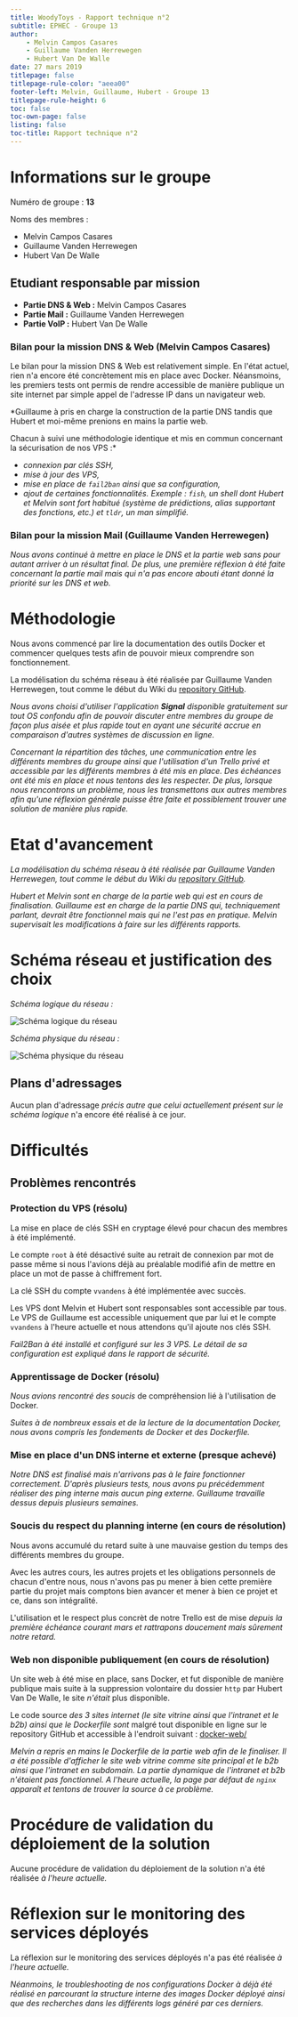```yaml
---
title: WoodyToys - Rapport technique n°2
subtitle: EPHEC - Groupe 13
author: 
    - Melvin Campos Casares
    - Guillaume Vanden Herrewegen
    - Hubert Van De Walle
date: 27 mars 2019
titlepage: false
titlepage-rule-color: "aeea00"
footer-left: Melvin, Guillaume, Hubert - Groupe 13
titlepage-rule-height: 6
toc: false
toc-own-page: false
listing: false
toc-title: Rapport technique n°2
---
```


# Informations sur le groupe

Numéro de groupe : **13**

Noms des membres :

- Melvin Campos Casares
- Guillaume Vanden Herrewegen
- Hubert Van De Walle

## Etudiant responsable par mission

- **Partie DNS & Web :** Melvin Campos Casares
- **Partie Mail :** Guillaume Vanden Herrewegen
- **Partie VoIP :** Hubert Van De Walle

### Bilan pour la mission DNS & Web (Melvin Campos Casares)

Le bilan pour la mission DNS & Web est relativement simple.
En l'état actuel, rien n'a encore été concrètement mis en place avec Docker.
Néansmoins, les premiers tests ont permis de rendre accessible de manière publique un site internet par simple appel de l'adresse IP dans un navigateur web.

*Guillaume à pris en charge la construction de la partie DNS tandis que Hubert et moi-même prenions en mains la partie web.

Chacun à suivi une méthodologie identique et mis en commun concernant la sécurisation de nos VPS :*
- *connexion par clés SSH,*
- *mise à jour des VPS,*
- *mise en place de `fail2ban` ainsi que sa configuration,*
- *ajout de certaines fonctionnalités.*
  *Exemple : `fish`, un shell dont Hubert et Melvin sont fort habitué (système de prédictions, alias supportant des fonctions, etc.) et `tldr`, un man simplifié.*

### Bilan pour la mission Mail (Guillaume Vanden Herrewegen)

*Nous avons continué à mettre en place le DNS et la partie web sans pour autant arriver à un résultat final.
De plus, une première réflexion à été faite concernant la partie mail mais qui n'a pas encore abouti étant donné la priorité sur les DNS et web.*

# Méthodologie

Nous avons commencé par lire la documentation des outils Docker et commencer quelques tests afin de pouvoir mieux comprendre son fonctionnement.

La modélisation du schéma réseau à été réalisée par Guillaume Vanden Herrewegen, tout comme le début du Wiki du [repository GitHub](https://github.com/melvinmajor/VPS-project/wiki).

*Nous avons choisi d'utiliser l'application **Signal** disponible gratuitement sur tout OS confondu afin de pouvoir discuter entre membres du groupe de façon plus aisée et plus rapide tout en ayant une sécurité accrue en comparaison d'autres systèmes de discussion en ligne.*

*Concernant la répartition des tâches, une communication entre les différents membres du groupe ainsi que l'utilisation d'un Trello privé et accessible par les différents membres à été mis en place.
Des échéances ont été mis en place et nous tentons des les respecter.
De plus, lorsque nous rencontrons un problème, nous les transmettons aux autres membres afin qu'une réflexion générale puisse être faite et possiblement trouver une solution de manière plus rapide.*

# Etat d'avancement

*La modélisation du schéma réseau à été réalisée par Guillaume Vanden Herrewegen, tout comme le début du Wiki du [repository GitHub](https://github.com/melvinmajor/VPS-project/wiki).*

*Hubert et Melvin sont en charge de la partie web qui est en cours de finalisation.
Guillaume est en charge de la partie DNS qui, techniquement parlant, devrait être fonctionnel mais qui ne l'est pas en pratique.
Melvin supervisait les modifications à faire sur les différents rapports.*

# Schéma réseau et justification des choix

*Schéma logique du réseau :*

![Schéma logique du réseau](https://github.com/melvinmajor/VPS-project/raw/master/wiki/sch%C3%A9ma%20logique.png)

*Schéma physique du réseau :*

![Schéma physique du réseau](https://github.com/melvinmajor/VPS-project/raw/master/wiki/sch%C3%A9ma%20physique.png)

## Plans d'adressages

Aucun plan d'adressage *précis autre que celui actuellement présent sur le schéma logique* n'a encore été réalisé à ce jour.

# Difficultés

## Problèmes rencontrés

### Protection du VPS (résolu)

La mise en place de clés SSH en cryptage élevé pour chacun des membres à été implémenté.

Le compte `root` à été désactivé suite au retrait de connexion par mot de passe même si nous l'avions déjà au préalable modifié afin de mettre en place un mot de passe à chiffrement fort.

La clé SSH du compte `vvandens` à été implémentée avec succès.

Les VPS dont Melvin et Hubert sont responsables sont accessible par tous.
Le VPS de Guillaume est accessible uniquement que par lui et le compte `vvandens` à l'heure actuelle et nous attendons qu'il ajoute nos clés SSH.

*Fail2Ban à été installé et configuré sur les 3 VPS.
Le détail de sa configuration est expliqué dans le rapport de sécurité.*

### Apprentissage de Docker (résolu)

*Nous avions rencontré des soucis* de compréhension lié à l'utilisation de Docker.

*Suites à de nombreux essais et de la lecture de la documentation Docker, nous avons compris les fondements de Docker et des Dockerfile.*

### Mise en place d'un DNS interne et externe (presque achevé)

*Notre DNS est finalisé mais n'arrivons pas à le faire fonctionner correctement.
D'après plusieurs tests, nous avons pu précédemment réaliser des ping interne mais aucun ping externe.
Guillaume travaille dessus depuis plusieurs semaines.*

### Soucis du respect du planning interne (en cours de résolution)

Nous avons accumulé du retard suite à une mauvaise gestion du temps des différents membres du groupe.

Avec les autres cours, les autres projets et les obligations personnels de chacun d'entre nous, nous n'avons pas pu mener à bien cette première partie du projet mais comptons bien avancer et mener à bien ce projet et ce, dans son intégralité.

L'utilisation et le respect plus concrèt de notre Trello est de mise *depuis la première échéance courant mars et rattrapons doucement mais sûrement notre retard.*

### Web non disponible publiquement (en cours de résolution)

Un site web à été mise en place, sans Docker, et fut disponible de manière publique mais suite à la suppression volontaire du dossier `http` par Hubert Van De Walle, le site *n'était* plus disponible.

Le code source *des 3 sites internet (le site vitrine ainsi que l'intranet et le b2b) ainsi que le Dockerfile sont* malgré tout disponible en ligne sur le repository GitHub et accessible à l'endroit suivant : [docker-web/](https://github.com/melvinmajor/VPS-project/blob/master/docker-web/)

*Melvin a repris en mains le Dockerfile de la partie web afin de le finaliser.
Il a été possible d'afficher le site web vitrine comme site principal et le b2b ainsi que l'intranet en subdomain.
La partie dynamique de l'intranet et b2b n'étaient pas fonctionnel.
A l'heure actuelle, la page par défaut de `nginx` apparaît et tentons de trouver la source à ce problème.*

# Procédure de validation du déploiement de la solution

Aucune procédure de validation du déploiement de la solution n'a été réalisée *à l'heure actuelle.*

# Réflexion sur le monitoring des services déployés

La réflexion sur le monitoring des services déployés n'a pas été réalisée *à l'heure actuelle.*

*Néanmoins, le troubleshooting de nos configurations Docker à déjà été réalisé en parcourant la structure interne des images Docker déployé ainsi que des recherches dans les différents logs généré par ces derniers.*
